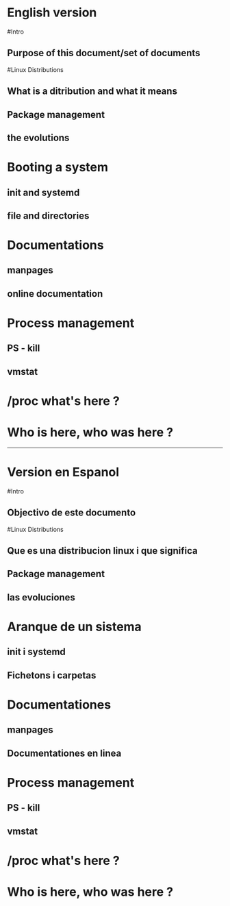 # English version

#Intro
## Purpose of this document/set of documents

#Linux Distributions
## What is a ditribution and what it means
## Package management
## the evolutions

# Booting a system
## init and systemd
## file and directories

# Documentations
## manpages
## online documentation

# Process management
## PS - kill
## vmstat

# /proc what's here ?

# Who is here, who was here ?


-------------

# Version en Espanol

#Intro
## Objectivo de este documento

#Linux Distributions
## Que es una distribucion linux i que significa
## Package management
## las evoluciones

# Aranque de un sistema
## init i systemd
## Fichetons i carpetas

# Documentationes
## manpages
## Documentationes en linea

# Process management
## PS - kill
## vmstat

# /proc what's here ?

# Who is here, who was here ?
